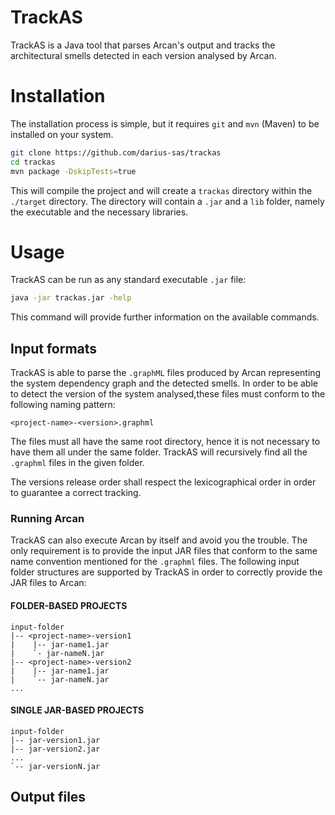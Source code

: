 # TrackAS
TrackAS is a Java tool that parses Arcan's output and tracks the architectural smells detected in each version analysed by Arcan.

# Installation
The installation process is simple, but it requires `git` and `mvn` (Maven) to be installed on your system.
```bash
git clone https://github.com/darius-sas/trackas
cd trackas
mvn package -DskipTests=true
```
This will compile the project and will create a `trackas` directory within the `./target` directory.
The directory will contain a `.jar` and a `lib` folder, namely the executable and the necessary libraries.

# Usage
TrackAS can be run as any standard executable `.jar` file:
```bash
java -jar trackas.jar -help
```
This command will provide further information on the available commands.

## Input formats
TrackAS is able to parse the `.graphML` files produced by Arcan representing the system dependency graph and the detected smells.
In order to be able to detect the version of the system analysed,these files must conform to the following naming pattern:
```
<project-name>-<version>.graphml
```
The files must all have the same root directory, hence it is not necessary to have them all under the same folder.
TrackAS will recursively find all the `.graphml` files in the given folder.

The versions release order shall respect the lexicographical order in order to guarantee a correct tracking.

### Running Arcan
TrackAS can also execute Arcan by itself and avoid you the trouble. The only requirement is to provide the input JAR files that conform to the same name convention mentioned for the `.graphml` files.
The following input folder structures are supported by TrackAS in order to correctly provide the JAR files to Arcan:
#### FOLDER-BASED PROJECTS
```
input-folder
|-- <project-name>-version1
|    |-- jar-name1.jar
|    `- jar-nameN.jar
|-- <project-name>-version2
|    |-- jar-name1.jar
|    `-- jar-nameN.jar
...
```
#### SINGLE JAR-BASED PROJECTS
```
input-folder
|-- jar-version1.jar
|-- jar-version2.jar
...
`-- jar-versionN.jar
```

## Output files

